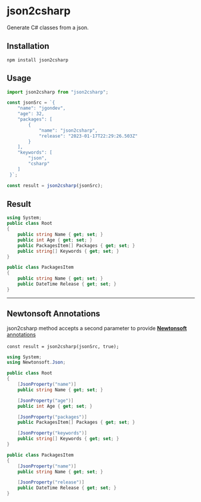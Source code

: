 # json2csharp
Generate C# classes from a json.
## Installation
```
npm install json2csharp
```
## Usage
```js
import json2csharp from "json2csharp";

const jsonSrc = `{ 
    "name": "jgondev",
    "age": 32,
    "packages": [
        {
            "name": "json2csharp",
            "release": "2023-01-17T22:29:26.503Z"
        }
    ],
    "keywords": [
        "json",
        "csharp"
    ]
 }`;

const result = json2csharp(jsonSrc);
```

## Result
```c#
using System;
public class Root
{
    public string Name { get; set; }
    public int Age { get; set; }
    public PackagesItem[] Packages { get; set; }
    public string[] Keywords { get; set; }      
}

public class PackagesItem
{
    public string Name { get; set; }
    public DateTime Release { get; set; }
}
```
---
## Newtonsoft Annotations
json2csharp method accepts a second parameter to provide [**Newtonsoft** annotations](https://www.newtonsoft.com/jsonschema/help/html/GenerateWithJsonNetAttributes.htm) 
<br><br>
`const result = json2csharp(jsonSrc, true);`
```c#
using System;
using Newtonsoft.Json;

public class Root
{
    [JsonProperty("name")]
    public string Name { get; set; }

    [JsonProperty("age")]
    public int Age { get; set; }

    [JsonProperty("packages")]
    public PackagesItem[] Packages { get; set; }

    [JsonProperty("keywords")]
    public string[] Keywords { get; set; }
}

public class PackagesItem
{
    [JsonProperty("name")]
    public string Name { get; set; }

    [JsonProperty("release")]
    public DateTime Release { get; set; }
}
```
